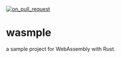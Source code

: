 [![on_pull_request](https://github.com/a24k/wasmple/actions/workflows/pr.yml/badge.svg)](https://github.com/a24k/wasmple/actions/workflows/pr.yml)

# wasmple

a sample project for WebAssembly with Rust.
